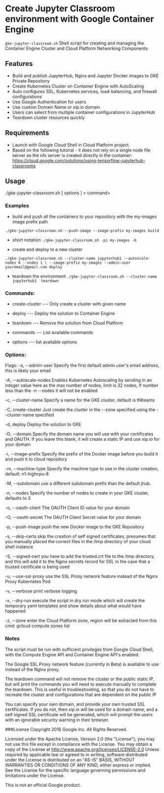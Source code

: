 Create Jupyter Classroom environment with Google Container Engine
====================
`gke-jupyter-classroom.sh`
Shell script for creating and managing the Container Engine Cluster and Cloud Platform Networking Components

## Features
- Build and publish JupyterHub, Nginx and Jupyter Docker images to GKE Private Repository
- Create Kubernetes Cluster on Container Engine with AutoScaling
- Auto configures SSL, Kubernetes services, load-balancing, and firewall configurations
- Use Google Authentication for users
- Use custom Domain Name or xip.io domain
- Users can select from multiple container configurations in JupyterHub
- Teardown cluster resources quickly

## Requirements
- Launch with Google Cloud Shell in Cloud Platform project.
- Based on the following tutorial - it does not rely on a single node file server as the nfs server is created directly in the container:
 https://cloud.google.com/solutions/using-tensorflow-jupyterhub-classrooms


## Usage
./gke-jupyter-classroom.sh [ options ] < command> 

### Examples

  - build and push all the containers to your repository with the my-images image prefix path

  `./gke-jupyter-classroom.sh --push-image --image-prefix my-images build` 
  - short notation
  `./gke-jupyter-classroom.sh -pi my-images -b`

  - create and deploy to a new cluster 

  `./gke-jupyter-classroom.sh --cluster-name jupyterhub1 --autoscale-nodes 6 --nodes 1 \
       --image-prefix my-images --admin-user youremail@gmail.com deploy`
  
  - teardown the environment
  `./gke-jupyter-classroom.sh --cluster-name jupyterhub1  teardown`
  

### Commands:

- create-cluster ---        Only create a cluster with given name

- deploy         ---        Deploy the solution to Container Engine

- teardown       ---        Remove the solution from Cloud Platform

- commands       ---        List available commands

- options        ---        list available options


### Options:

 Flags:
   -a, --admin-user
     Specify the first default admin user's email address, this is likely your email

   -A, --autoscale-nodes
     Enables Kubernetes Autoscaling by sending in an integer value here as the max number of 
     nodes, limit is 32 nodes, if number less than the -n --nodes it will not be enabled

   -c, --cluster-name
     Specify a name for the GKE cluster, default is tf4teams

   -C, create-cluster
     Just create the cluster in the --zone specified using the --cluster-name specified
   
   -d, deploy
     Deploy the solution to GKE

   -D, --domain
     Specify the domain name you will use with your certificates and OAUTH.  If you leave
     this blank, it will create a static IP and use xip.io for your domain

   -i, --image-prefix
     Specify the prefix of the Docker image before you build it and push it to cloud repository
  
   -m, --machine-type
     Specify the machine type to use in the cluster creation, default: n1-highcpu-8

   -M, --subdomain
     use a different subdomain prefix than the default jhub.  

   -n, --nodes
     Specify the number of nodes to create in your GKE cluster, defaults to 3

   -o, --oauth-client
     The OAUTH Client ID value for your domain

   -O, --oauth-secret
     The OAUTH Client Secret value for your domain 

   -p, --push-image
     push the new Docker image to the GKE Repository

   -s, --skip-certs
     skip the creation of self signed certificates, presumes that you manually placed the correct
     files in the /tmp directory of your cloud shell instance

   -S, --signed-cert
     you have to add the trusted.crt file to the /tmp directory, and this will add it to the Nginx secrets 
     record for SSL in the case that a trusted certificate is being used
  
   -u, --use-ssl-proxy
     use the SSL Proxy network feature instead of the Nginx Proxy Kubernetes Pod

   -v, --verbose
     print verbose logging

   -x, --dry-run
     execute the script in dry run mode which will create the temporary yaml templates and 
     show details about what would have happened
  
   -z, --zone
     enter the Cloud Platform zone, region will be extracted from this cmd: gcloud compute zones list
    
 
### Notes

The script must be run with sufficient privileges from Google Cloud Shell, with the Compute Engine API and Container Engine API's enabled.

The Google SSL Proxy network feature (currently in Beta) is available to use instead of the Nginx proxy.

The teardown command will not remove the cluster or the public static IP, but will print the commands you will need to execute manually
to complete the teardown.  This is useful in troubleshooting, so that you do not have to recreate the cluster and configurations that
are dependent on the public IP

You can specify your own domain, and provide your own trusted SSL certificates.  If you do not, then xip.io will be used for a domain name, 
and a self signed SSL certificate will be generated, which will prompt the users with an ignorable security warning in their browser. 

###License
 Copyright 2016 Google Inc. All Rights Reserved.

 Licensed under the Apache License, Version 2.0 (the "License"); you may not use this file except in compliance with the License. You may obtain a copy of the License at
      http://www.apache.org/licenses/LICENSE-2.0
Unless required by applicable law or agreed to in writing, software distributed under the License is distributed on an "AS-IS" BASIS, WITHOUT WARRANTIES OR CONDITIONS OF ANY KIND, either express or implied.  See the License for the specific language governing permissions and limitations under the License.

This is not an official Google product.